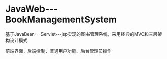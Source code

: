 # JavaWeb---BookManagementSystem

基于JavaBean---Servlet---jsp实现的图书管理系统，采用经典的MVC和三层架构设计模式

前端界面，后端控制、普通用户功能、后台管理员操作

